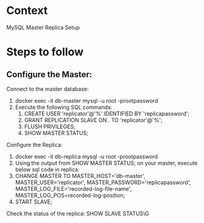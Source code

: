 # Context
MySQL Master Replica Setup

# Steps to follow

## Configure the Master:
Connect to the master database:

1. docker exec -it db-master mysql -u root -prootpassword
2. Execute the following SQL commands:
   1. CREATE USER 'replicator'@'%' IDENTIFIED BY 'replicapassword';
   2. GRANT REPLICATION SLAVE ON *.* TO 'replicator'@'%';
   3. FLUSH PRIVILEGES;
   4. SHOW MASTER STATUS;

Configure the Replica:
1. docker exec -it db-replica mysql -u root -prootpassword
2. Using the output from SHOW MASTER STATUS; on your master, execute below sql code in replica:
3. CHANGE MASTER TO
   MASTER_HOST='db-master',
   MASTER_USER='replicator',
   MASTER_PASSWORD='replicapassword',
   MASTER_LOG_FILE='recorded-log-file-name',
   MASTER_LOG_POS=recorded-log-position;
4. START SLAVE;

Check the status of the replica:
SHOW SLAVE STATUS\G
